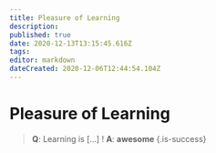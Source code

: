 ```yaml
---
title: Pleasure of Learning
description: 
published: true
date: 2020-12-13T13:15:45.616Z
tags: 
editor: markdown
dateCreated: 2020-12-06T12:44:54.104Z
---
```


# Pleasure of Learning

> **Q**: Learning is <span class="sm-cloze">[...]</span> !
> **A**: **awesome**
{.is-success}